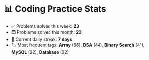 # 📊 Coding Practice Stats

- ✅ Problems solved this week: **23**
- 🗖️ Problems solved this month: **23**
- 📌 Current daily streak: **7 days**
- 🏷️ Most frequent tags: **Array** (66), **DSA** (44), **Binary Search** (41), **MySQL** (22), **Database** (22)
